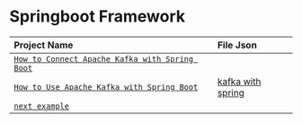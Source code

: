 # Springboot Framework
| Project Name  | File Json |
| :--- | :--- |
| <a href="https://github.com/tutorial-java/How-to-Connect-Apache-Kafka-with-Spring-Boot">`How to Connect Apache Kafka with Spring Boot`</a>  |   |
| <a href="https://github.com/tutorial-java/How-to-Use-Apache-Kafka-with-Spring-Boot">`How to Use Apache Kafka with Spring Boot`</a>  |  <a href="https://github.com/tutorial-java/Apache-Kafka/blob/main/springboot/doc/kafka-with-spring.json">kafka with spring</a> |
| <a href="#">`next example`</a>  |   |

